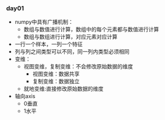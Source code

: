 ### day01

- numpy中具有广播机制：
  - 数组与数值进行计算，数组中的每个元素都与数值进行计算
  - 数组与数组进行计算，对应元素对应计算
- 一行一个样本，一列一个特征
- 列与列之间类型可以不同，同一列内类型必须相同
- 变维：
  - 视图变维，复制变维：不会修改原始数据的维度
    - 视图变维：数据共享
    - 复制变维：数据独立
  - 就地变维:直接修改原始数据的维度
- 轴向axis
  - 0垂直
  - 1水平



